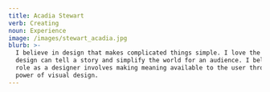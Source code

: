 ```yaml
---
title: Acadia Stewart
verb: Creating
noun: Experience
image: /images/stewart_acadia.jpg
blurb: >-
  I believe in design that makes complicated things simple. I love the idea that
  design can tell a story and simplify the world for an audience. I believe my
  role as a designer involves making meaning available to the user through the
  power of visual design.
---
```


